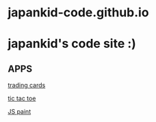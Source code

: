 # japankid-code.github.io
# japankid's code site :)

## APPS


[trading cards](https://japankid-code.github.io/trading-cards/cryptids/Issie/Issie-card.html)

[tic tac toe](https://japankid-code.github.io/apps/tic-tac-toe/tic-tac-toe.html)

[JS paint](https://japankid-code.github.io/apps/JS-paint/1.0/index.html)
